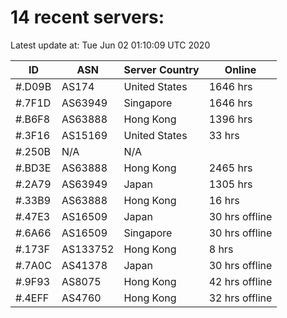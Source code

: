 # 14 recent servers:

Latest update at: Tue Jun 02 01:10:09 UTC 2020

| ID | ASN | Server Country | Online |
| -- | --- | -------------- | ------ |
| #.D09B | AS174 | United States | 1646 hrs |
| #.7F1D | AS63949 | Singapore | 1646 hrs |
| #.B6F8 | AS63888 | Hong Kong | 1396 hrs |
| #.3F16 | AS15169 | United States | 33 hrs |
| #.250B | N/A | N/A | |
| #.BD3E | AS63888 | Hong Kong | 2465 hrs |
| #.2A79 | AS63949 | Japan | 1305 hrs |
| #.33B9 | AS63888 | Hong Kong | 16 hrs |
| #.47E3 | AS16509 | Japan | 30 hrs offline |
| #.6A66 | AS16509 | Singapore | 30 hrs offline |
| #.173F | AS133752 | Hong Kong | 8 hrs |
| #.7A0C | AS41378 | Japan | 30 hrs offline |
| #.9F93 | AS8075 | Hong Kong | 42 hrs offline |
| #.4EFF | AS4760 | Hong Kong | 32 hrs offline |

